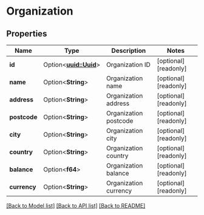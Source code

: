 # Organization

## Properties

Name | Type | Description | Notes
------------ | ------------- | ------------- | -------------
**id** | Option<[**uuid::Uuid**](uuid::Uuid.md)> | Organization ID | [optional][readonly]
**name** | Option<**String**> | Organization name | [optional][readonly]
**address** | Option<**String**> | Organization address | [optional][readonly]
**postcode** | Option<**String**> | Organization postcode | [optional][readonly]
**city** | Option<**String**> | Organization city | [optional][readonly]
**country** | Option<**String**> | Organization country | [optional][readonly]
**balance** | Option<**f64**> | Organization balance | [optional][readonly]
**currency** | Option<**String**> | Organization currency | [optional][readonly]

[[Back to Model list]](../README.md#documentation-for-models) [[Back to API list]](../README.md#documentation-for-api-endpoints) [[Back to README]](../README.md)



